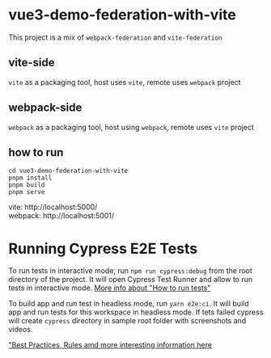 # vue3-demo-federation-with-vite

This project is a mix of `webpack-federation` and `vite-federation`

## vite-side

`vite` as a packaging tool, host uses `vite`, remote uses `webpack` project

## webpack-side

`webpack` as a packaging tool, host using `webpack`, remote uses `vite` project

## how to run

```shell
cd vue3-demo-federation-with-vite
pnpm install
pnpm build
pnpm serve
```

vite: http://localhost:5000/
<br>
webpack: http://localhost:5001/

# Running Cypress E2E Tests

To run tests in interactive mode, run  `npm run cypress:debug` from the root directory of the project. It will open Cypress Test Runner and allow to run tests in interactive mode. [More info about "How to run tests"](../../cypress/README.md#how-to-run-tests)

To build app and run test in headless mode, run `yarn e2e:ci`. It will build app and run tests for this workspace in headless mode. If tets failed cypress will create `cypress` directory in sample root folder with screenshots and videos.

["Best Practices, Rules amd more interesting information here](../../cypress/README.md)
